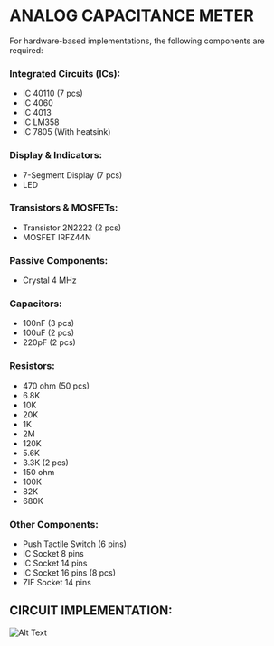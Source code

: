# ANALOG CAPACITANCE METER

For hardware-based implementations, the following components are required:

### Integrated Circuits (ICs):
- IC 40110 (7 pcs)
- IC 4060
- IC 4013
- IC LM358
- IC 7805 (With heatsink) 

### Display & Indicators:
- 7-Segment Display (7 pcs)
- LED

### Transistors & MOSFETs:
- Transistor 2N2222 (2 pcs)
- MOSFET IRFZ44N

### Passive Components:
- Crystal 4 MHz

### Capacitors:
- 100nF (3 pcs)
- 100uF (2 pcs)
- 220pF (2 pcs)

### Resistors:
- 470 ohm (50 pcs)
- 6.8K
- 10K
- 20K
- 1K
- 2M
- 120K
- 5.6K
- 3.3K (2 pcs)
- 150 ohm
- 100K
- 82K
- 680K

### Other Components:
- Push Tactile Switch (6 pins)
- IC Socket 8 pins
- IC Socket 14 pins
- IC Socket 16 pins (8 pcs)
- ZIF Socket 14 pins


## CIRCUIT IMPLEMENTATION:
![Alt Text]()


